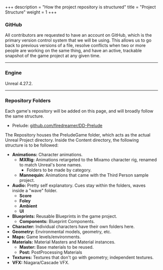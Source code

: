 +++
description = "How the project repository is structured"
title = "Project Structure"
weight = 1
+++

### GitHub
All contributors are requested to have an account on GitHub, which is the primary version control system that we will be using. This allows us to go back to previous versions of a file, resolve conflicts when two or more people are working on the same thing, and have an active, trackable snapshot of the game project at any given time. 

---
### Engine
Unreal 4.27.2. 

---
### Repository Folders
Each game's repository will be added on this page, and will broadly follow the same structure. 

- Prelude: [github.com/firedreamer/DD-Prelude](https://github.com/firedreamer/DD-Prelude)

The Repository houses the PreludeGame folder, which acts as the actual Unreal Project directory. Inside the Content directory, the following structure is to be followed:
- **Animations:** Character animations.
    - **MXRig:** Animations retargeted to the Mixamo character rig, renamed to match Unreal's bone names.
        - Folders to be made by category.
    - **Mannequin:** Animations that came with the Third Person sample project.
- **Audio:**  Pretty self explanatory. Cues stay within the folders, waves inside a "wave" folder.
    - **Score**
    - **Foley**
    - **Ambient**
    - **UI**
- **Blueprints:** Reusable Blueprints in the game project.
    - **Components:** Blueprint Components.
- **Character:** Individual characters have their own folders here.
- **Geometry:** Environmental models, geometry, etc.
- **Maps:** Game levels/environments.
- **Materials:** Material Masters and Material instances.
    - **Master:** Base materials to be reused.
    - **Post:** PostProcessing Materials
- **Textures:** Textures that don't go with geometry; independent textures.
- **VFX:** Niagara/Cascade VFX.